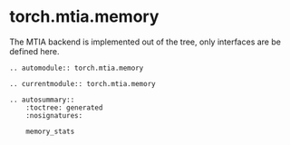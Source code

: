 # torch.mtia.memory

The MTIA backend is implemented out of the tree, only interfaces are be defined here.

```{eval-rst}
.. automodule:: torch.mtia.memory
```

```{eval-rst}
.. currentmodule:: torch.mtia.memory
```

```{eval-rst}
.. autosummary::
    :toctree: generated
    :nosignatures:

    memory_stats
```
